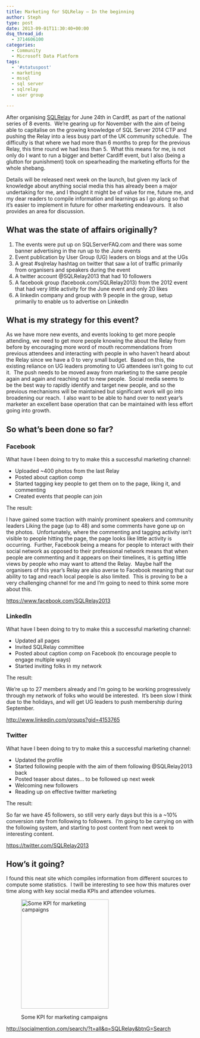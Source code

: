 ```yaml
---
title: Marketing for SQLRelay – In the beginning
author: Steph
type: post
date: 2013-09-01T11:30:40+00:00
dsq_thread_id:
  - 3714606100
categories:
  - Community
  - Microsoft Data Platform
tags:
  - '#statuspost'
  - marketing
  - mssql
  - sql server
  - sqlrelay
  - user group

---
```

After organising <a href="http://sqlrelay-stef.eventbrite.com" target="_blank">SQLRelay</a> for June 24th in Cardiff, as part of the national series of 8 events.  We&#8217;re gearing up for November with the aim of being able to capitalise on the growing knowledge of SQL Server 2014 CTP and pushing the Relay into a less busy part of the UK community schedule.  The difficulty is that where we had more than 6 months to prep for the previous Relay, this time round we had less than 5.  What this means for me, is not only do I want to run a bigger and better Cardiff event, but I also (being a glutton for punishment) took on spearheading the marketing efforts for the whole shebang.

Details will be released next week on the launch, but given my lack of knowledge about anything social media this has already been a major undertaking for me, and I thought it might be of value for me, future me, and my dear readers to compile information and learnings as I go along so that it&#8217;s easier to implement in future for other marketing endeavours.  It also provides an area for discussion.<!--more-->

## What was the state of affairs originally?

  1. The events were put up on SQLServerFAQ.com and there was some banner advertising in the run up to the June events
  2. Event publication by User Group (UG) leaders on blogs and at the UGs
  3. A great #sqlrelay hashtag on twitter that saw a lot of traffic primarily from organisers and speakers during the event
  4. A twitter account @SQLRelay2013 that had 10 followers
  5. A facebook group (facebook.com/SQLRelay2013) from the 2012 event that had very little activity for the June event and only 20 likes
  6. A linkedin company and group with 9 people in the group, setup primarily to enable us to advertise on LinkedIn

## What is my strategy for this event?

As we have more new events, and events looking to get more people attending, we need to get more people knowing the about the Relay from before by encouraging more word of mouth recommendations from previous attendees and interacting with people in who haven&#8217;t heard about the Relay since we have a 0 to very small budget.  Based on this, the existing reliance on UG leaders promoting to UG attendees isn&#8217;t going to cut it.  The push needs to be moved away from marketing to the same people again and again and reaching out to new people.  Social media seems to be the best way to rapidly identify and target new people, and so the previous mechanisms will be maintained but significant work will go into broadening our reach.  I also want to be able to hand over to next year&#8217;s marketer an excellent base operation that can be maintained with less effort going into growth.

## So what&#8217;s been done so far?

### Facebook

What have I been doing to try to make this a successful marketing channel:

  * Uploaded ~400 photos from the last Relay
  * Posted about caption comp
  * Started tagging key people to get them on to the page, liking it, and commenting
  * Created events that people can join

The result:

I have gained some traction with mainly prominent speakers and community leaders Liking the page (up to 48) and some comments have gone up on the photos.  Unfortunately, where the commenting and tagging activity isn&#8217;t visible to people hitting the page, the page looks like little activity is occurring.  Further, Facebook being a means for people to interact with their social network as opposed to their professional network means that when people are commenting and it appears on their timelines, it is getting little views by people who may want to attend the Relay.  Maybe half the organisers of this year&#8217;s Relay are also averse to Facebook meaning that our ability to tag and reach local people is also limited.  This is proving to be a very challenging channel for me and I&#8217;m going to need to think some more about this.

<a href="https://www.facebook.com/SQLRelay2013" target="_blank">https://www.facebook.com/SQLRelay2013</a>

### LinkedIn

What have I been doing to try to make this a successful marketing channel:

  * Updated all pages
  * Invited SQLRelay committee
  * Posted about caption comp on Facebook (to encourage people to engage multiple ways)
  * Started inviting folks in my network

The result:

We&#8217;re up to 27 members already and I&#8217;m going to be working progressively through my network of folks who would be interested.  It&#8217;s been slow I think due to the holidays, and will get UG leaders to push membership during September.

<a href="http://www.linkedin.com/groups?gid=4153765" target="_blank">http://www.linkedin.com/groups?gid=4153765</a>

### Twitter

What have I been doing to try to make this a successful marketing channel:

  * Updated the profile
  * Started following people with the aim of them following @SQLRelay2013 back
  * Posted teaser about dates&#8230; to be followed up next week
  * Welcoming new followers
  * Reading up on effective twitter marketing

The result:

So far we have 45 followers, so still very early days but this is a ~10% conversion rate from following to followers.  I&#8217;m going to be carrying on with the following system, and starting to post content from next week to interesting content.

<a href="https://twitter.com/SQLRelay2013" target="_blank">https://twitter.com/SQLRelay2013</a>

## How&#8217;s it going?

I found this neat site which compiles information from different sources to compute some statistics.  I twill be interesting to see how this matures over time along with key social media KPIs and attendee volumes.<figure id="attachment_58451" style="width: 235px" class="wp-caption alignnone">

[<img class="size-full wp-image-58451" alt="Some KPI for marketing campaigns" src="../img/2013-09-01-18_42_03-SQLRelay-Social-Mention-search_jyswjn_eesazy.png" width="235" height="293" />][1]<figcaption class="wp-caption-text">Some KPI for marketing campaigns</figcaption></figure> 

<http://socialmention.com/search/?t=all&q=SQLRelay&btnG=Search>

&nbsp;

 [1]: ../img/2013-09-01-18_42_03-SQLRelay-Social-Mention-search_jyswjn_eesazy.png